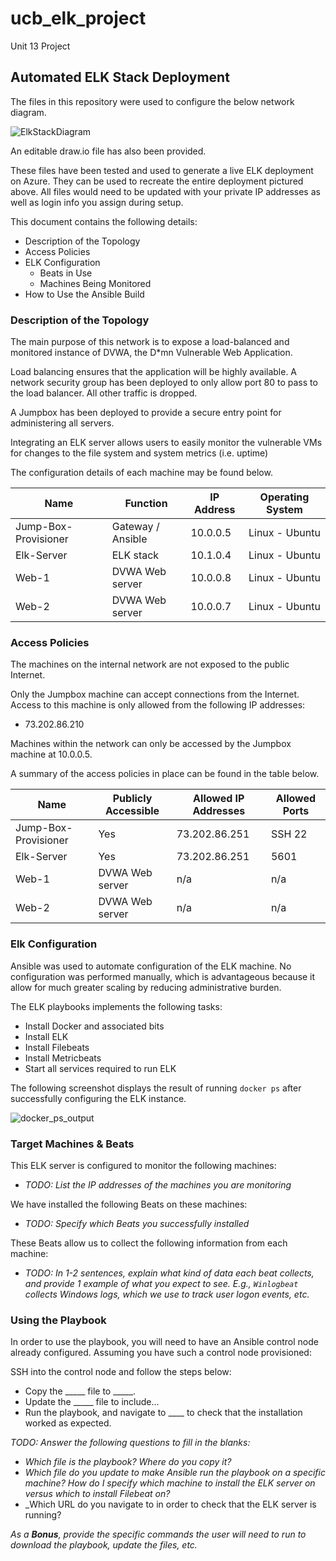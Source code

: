 # ucb_elk_project
Unit 13 Project
## Automated ELK Stack Deployment

The files in this repository were used to configure the below network diagram.

![ElkStackDiagram](https://user-images.githubusercontent.com/85187830/133912334-8321b0aa-d59e-4bba-a05d-674dc408444a.png)

An editable draw.io file has also been provided.

These files have been tested and used to generate a live ELK deployment on Azure. They can be used to recreate the entire deployment pictured above.  All files would need to be updated with your private IP addresses as well as login info you assign during setup.

This document contains the following details:

- Description of the Topology
- Access Policies
- ELK Configuration
  - Beats in Use
  - Machines Being Monitored
- How to Use the Ansible Build


### Description of the Topology

The main purpose of this network is to expose a load-balanced and monitored instance of DVWA, the D*mn Vulnerable Web Application.

Load balancing ensures that the application will be highly available.  A network security group has been deployed to only allow port 80 to pass to the load balancer.  All other traffic is dropped.

A Jumpbox has been deployed to provide a secure entry point for administering all servers.  

Integrating an ELK server allows users to easily monitor the vulnerable VMs for changes to the file system and system metrics (i.e. uptime)

The configuration details of each machine may be found below.

| Name                 	| Function          	| IP Address 	| Operating System 	|
|----------------------	|-------------------	|------------	|------------------	|
| Jump-Box-Provisioner 	| Gateway / Ansible 	| 10.0.0.5   	| Linux - Ubuntu   	|
| Elk-Server           	| ELK stack         	| 10.1.0.4   	| Linux - Ubuntu   	|
| Web-1                	| DVWA Web server   	| 10.0.0.8   	| Linux - Ubuntu   	|
| Web-2                	| DVWA Web server   	| 10.0.0.7   	| Linux - Ubuntu   	|

### Access Policies

The machines on the internal network are not exposed to the public Internet. 

Only the Jumpbox machine can accept connections from the Internet. Access to this machine is only allowed from the following IP addresses:

- 73.202.86.210

Machines within the network can only be accessed by the Jumpbox machine at 10.0.0.5.

A summary of the access policies in place can be found in the table below.

| Name 	| Publicly Accessible 	| Allowed IP Addresses 	| Allowed Ports 	|
|---	|---	|---	|---	|
| Jump-Box-Provisioner 	| Yes 	| 73.202.86.251 	| SSH 22 	|
| Elk-Server 	| Yes 	| 73.202.86.251	| 5601 	|
| Web-1 	| DVWA Web server 	| n/a 	| n/a 	|
| Web-2 	| DVWA Web server 	| n/a 	| n/a 	|

### Elk Configuration

Ansible was used to automate configuration of the ELK machine. No configuration was performed manually, which is advantageous because it allow for much greater scaling by reducing administrative burden.

The ELK playbooks implements the following tasks:
 
- Install Docker and associated bits
- Install ELK
- Install Filebeats
- Install Metricbeats
- Start all services required to run ELK

The following screenshot displays the result of running `docker ps` after successfully configuring the ELK instance.

![docker_ps_output](https://user-images.githubusercontent.com/85187830/133912314-e550c63e-544b-4fc8-ad37-2b7b7eb0eb3f.PNG)


### Target Machines & Beats
This ELK server is configured to monitor the following machines:
- _TODO: List the IP addresses of the machines you are monitoring_

We have installed the following Beats on these machines:
- _TODO: Specify which Beats you successfully installed_

These Beats allow us to collect the following information from each machine:
- _TODO: In 1-2 sentences, explain what kind of data each beat collects, and provide 1 example of what you expect to see. E.g., `Winlogbeat` collects Windows logs, which we use to track user logon events, etc._

### Using the Playbook
In order to use the playbook, you will need to have an Ansible control node already configured. Assuming you have such a control node provisioned: 

SSH into the control node and follow the steps below:
- Copy the _____ file to _____.
- Update the _____ file to include...
- Run the playbook, and navigate to ____ to check that the installation worked as expected.

_TODO: Answer the following questions to fill in the blanks:_
- _Which file is the playbook? Where do you copy it?_
- _Which file do you update to make Ansible run the playbook on a specific machine? How do I specify which machine to install the ELK server on versus which to install Filebeat on?_
- _Which URL do you navigate to in order to check that the ELK server is running?

_As a **Bonus**, provide the specific commands the user will need to run to download the playbook, update the files, etc._
